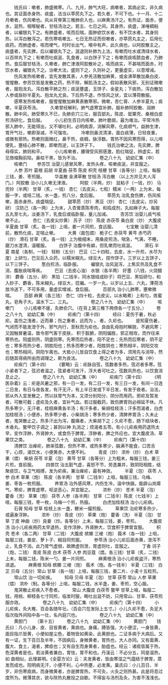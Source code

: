 <!-- { "loadSidebar": true } -->
　　钱氏曰：嗽者，肺盛微寒。八、九月，肺气大旺，病嗽者，其病必实，非久病也。其证面赤身热、痰盛，法当以葶苈丸下之。若久者，不可下也。十一月、十二月嗽者，伤风嗽也。风从背脊第三椎肺俞入也，以麻黄汤汗之。有热证，面赤，便水，涎热，咽喉秘者，甘桔汤治之。若五、七日之间。其身热，痰盛，涕唾稠粘者，以褊银丸下之。有肺盛者，咳而后喘，面肿欲饮水者，有不饮水者，其身则热，以泻白散泻之。若伤寒咳嗽五、七日无热证而但嗽者，亦葶苈丸主之，后用化痰药。而肺虚者，咳而哽气，时时长出气，喉中有声，此久病也，以阿胶散主之。痰盛者，先实脾，后以褊银丸下之，涎退则补肺为上法，有嗽而吐水或清绿水者，以百祥丸下之；有嗽而吐痰涎、乳食者，以白饼子下之；有嗽而痰咳脓血者，乃肺热，食后服甘桔汤，久嗽者，肺亡津液阿胶散补之，咳而痰实，不甚喘而面赤，时饮水者，褊银丸下之。治嗽大法，盛则下之，久则补之，更量虚实，以意增减。
　　伤风发热咳嗽者，宜先发散其表，人参羌活散加麻黄，或金沸草散加桑白皮、惺惺散、参苏饮皆是发散之药，热不除，解肌汤主之。假如表散风邪，无别证微嗽者，服抱龙丸、泻白散平肺之剂；痰涎壅盛，玉饼子、金星丸；下痰热，泻白散加人参或辰砂半夏丸、抱龙丸尤良。下后热不退，作惊风之状，宜以薄荷散服。
　　感寒发热咳嗽者，服惺惺散加麻黄表散寒邪。微嗽，杏仁膏、人参半夏丸；痰嗽，半夏茯苓汤。
　　久嗽曾经解利，肺气虚寒宜补肺，服补肺阿胶散、润肺散。肺中风，肺受寒久不已，灸肺俞穴三壮，服百部丸，陈皮、罂粟壳、桑根白皮煎汤研化，食后服。
　　小儿初生百日内咳嗽，肺叶脆弱，最为难治。平常冷热邪入肺中，无能得出，又不堪吐利，必明病源，消解风寒，化痰顺气，益肺生津，胃开气壮，嗽即渐减，不可强攻。
　　冷嗽则鼻流清涕，面白痰薄，日轻夜重，或微有邪热。热嗽则面微红，鼻干热，痰稠，脉浮数。胃热不因风寒而得，以儿啼便乳，壅结心肺不散，即嗽而逆，以玉饼子下。
　　钱氏治嗽之法，先实脾，脾母得实，肺则和平。
　　小儿咳嗽者，腠理受风邪感激，脸红喘促，辨虚实，若见唇缩胸前陷，鼻枯干黑，皆为不治。
　　
　　卷之八十九　幼幼汇集（中）
　　咳嗽门
　　参苏饮 治婴儿感冒风寒，发热头疼，咳嗽痰涎，并宜服之。
　　人参 苏叶 葛根 前胡 半夏曲 茯苓 陈皮 枳壳 桔梗 甘草（各等分）上咀，每服三钱，姜、枣煎服。
　　华盖散 金沸草散 甘桔汤 泻白散 （以上方并见大人泻门。）阿胶散 治小儿久嗽无津液。
　　阿胶（半两，炒） 鼠粘子（一钱，炒） 马兜铃（半两） 甘草（炙，一钱） 杏仁（去皮尖，七粒）糯米（一两）上为末，每服一字，或咀二钱。水一盏，煎八分，食后服。
　　葶苈丸 治乳食伤脾，伤风咳嗽，面赤身热，痰盛喘促。
　　甜葶苈（炒） 黑豆（炒） 杏仁（去皮尖，炒另研） 汉防己（各一两）上为末，入杏膏蒸陈枣肉，和捣成剂，丸如麻子大。每服五丸至七丸，淡姜汤下，乳食后或临卧服，量儿加减。
　　杏苏饮 治婴儿痰气咳嗽不止。
　　杏仁（去皮尖炒黄） 苏子（炒） 陈皮 赤茯苓 桑白皮（炒） 大腹皮 半夏曲 甘草（炙。各一钱）上咀，姜一片同煎，食远服。
　　七宝散 治婴儿清前，散热化痰，定喘止嗽。
　　大黄（面包煨） 栀子仁 赤茯芩 黄芩 赤芍药（炒） 滑石 甘草（炙。各一钱）上为极细末，用桑皮煎汤，喘急，气满，不睡，磨刀水澄清，温暖服。
　　白饼子 治腹中有癖，但乳嗽而吐痰涎。
　　滑石 半夏 南星（各制，一钱） 轻粉（五分） 巴豆（二十四粒，去皮，水一升煎，水尽为度）上研匀，巴豆后入众药，以糯米糊丸，绿豆大，捏作饼子。三岁以上五饼子，以下三饼子。
　　葱白煎汤，临卧服。
　　褊银丸 治风涎泻，上焦实热及乳食不消，腹胀痰喘等疾。
　　巴豆（去皮心油） 水银（各半两） 好墨（八钱，火烧醋淬） 麝香（五分，研） 黑铅（二钱半，同水银结成砂子）将巴豆、黑铅研匀，和入砂子、麝香，陈米糊丸，绿豆大，捻褊。一岁一丸，以岁以上五、六丸，薄荷汤放冷送下，不可多用，量虚实增减，食后服。
　　百部丸 治小儿肺寒，壅嗽微喘。
　　百部 麻黄（各三钱） 杏仁（四十粒，去皮尖，以水略煮）上和匀，炼蜜丸，皂角子大。温水下二、三丸。
　　
　　卷之八十九　幼幼汇集（中）
　　咳嗽门
　　小儿咳嗽不瘥，灸肺俞穴。（在背上第三椎下两傍各一寸五分。）
　　卷之八十九　幼幼汇集（中）
　　疟疾门（第十四）
　　经曰：夏伤于暑，秋必 疟。盖伤之浅者，近而暴；伤之重者，远而为 。 者，久疟也。
　　是知夏伤暑，气闭而不能发泄于外，邪气内行，至秋而为疟也。良由乳母抱时解脱，不避风寒；又因触冒暑温，致令邪气客于皮肤， 积于脏腑，阴阳偏胜，邪正相攻，而作往来寒热也。阳盛则热，阴盛则寒。先寒而后热者，阳不足也；先热而后寒者，阴不足也；寒多而热少者，阴胜阳也；热多而寒少者，阳胜阴也；寒热相半，阴阳交攻也；寒热相间，阴阳乍离也。大抵小儿皆自饮食上得之者为多，须用先与消导，然后随其得病所由而调理之，斯为良法。
　　
　　卷之八十九　幼幼汇集（中）
　　疟疾门（第十四）
　　《要略》云：疟脉自弦，弦数者多热，弦迟者多寒。弦小紧者下之，弦迟者温之，弦紧者可发汗，浮大者可吐之。弦数风热也，以饮食消息止之。
　　
　　卷之八十九　幼幼汇集（中）
　　疟疾门（第十四）
　　《明医杂着》云：疟是风暑之邪，有一日一发，有二日一发，有三日一发，有间一日连二日发，有日与夜各发，有汗无汗，有上半日发或下半日发，有发于夜者。治法，邪从外入宜发散之，然以扶胃气为本，又须分别阳分、阴分而用药。邪疟及暂发者，可散可截；虚疟及久者，宜补气血。若过服截药，致伤脾胃则必绵延不休。凡热多寒少，无汗者，桂枝麻黄各半汤；有汗多者，柴胡桂枝汤；汗多而渴者，白虎加桂枝汤；小便赤，热多寒少者，小柴胡汤；寒多热少者，清脾养胃汤；久未止者，鬼哭散止之。热多汗出为泻，腹痛者，大柴胡下之；久疟不愈，肠下结块者，木香丸、鳖甲饮子调之；甚则以神 丸消之；烦渴者五苓。有小儿疟疾用药退热太早，变作浮肿，外肾肿大，或食伤于脾胃。浮肿者，脾之外应也，宜大腹皮汤、草果饮之类。
　　
　　卷之八十九　幼幼汇集（中）
　　疟疾门（第十四）
　　清脾饮 治瘅疟，肺来弦数，但热不寒，或热多寒少，膈满不能食，口苦舌干，心烦，渴饮水，小便黄赤，大便不利。
　　青皮（炒） 浓朴（炒） 白术 草果（煨） 柴胡 茯苓 半夏（泡） 黄芩 甘草（各等分）上为粗末，每服三钱，姜三片煎，食前服。
　　四兽饮 治五脏气虚，喜怒不节，劳逸兼并，致阴阳相胜，结聚痰饮，与卫气相搏，发为疟疾，兼治瘅疟，最有神效。
　　半夏（泡） 茯苓 人参 白术 草果（炮） 陈皮（各半两） 甘草（二钱半）上咀，每服三钱，乌梅、姜、枣各一枚煎服。
　　养胃汤 治外感风寒，内伤生冷，温中快膈，能辟山岚瘴气，寒疟，脾胃虚寒，呕逆恶心，并宜服之。
　　浓朴（炒） 苍术 半夏（泡） 藿香（洗） 草果（炮） 茯苓 人参（各半两） 甘草（二钱半）陈皮（七钱半）上咀，每服三钱，枣一枚，乌梅一个煎，热服。
　　白虎加桂枝汤 治小儿疟病。
　　石膏 知母 甘草 桂枝上水一盏，粳米一撮煎服。
　　草果饮 治疟寒多热少，或遍身浮肿。
　　浓朴（炒） 青皮（炒） 草果（炮） 藿香（洗） 半夏（泡） 甘草 丁皮 神曲（炒）良姜（炒。各等分）上未，每服三钱，姜，枣煎。
　　大腹皮汤 治小儿疟疾用药太早退热，变作浮肿，外肾肿大，饮食积于脾胃宜服。
　　枳壳 苍术（各二两） 甘草（二钱） 大腹皮 槟榔 三棱（炮） 莪术（各一钱）上咀，每服三钱，姜皮、萝卜子、椒目同煎服。
　　参苓汤 治小儿疟后面赤黄，泄泻不止，乳食不消。此乃胃气虚弱，故脾虚则泄，胃虚则吐，宜服之。
　　丁香 诃子（炮，二钱） 青皮 陈皮 白术 茯苓 人参 肉豆蔻（煨。各三钱）甘草（炙，二钱）上未，每服二钱，陈米一勺、姜一片同煎。
　　麻黄根汤 治小儿疟疾盗汗，寒热进退。
　　麻黄根 知母 槟榔 三棱（炮） 莪术（炮。各一钱半） 半夏（三钱） 白芷 贝母（五分）常山 甘草（各一钱）上咀，每服三钱，姜二片、小麦十五粒煎。
　　常山饮 治一切疟疾。
　　知母 贝母 半夏（泡） 甘草 茯苓 常山 人参 草果（煨） 浓朴（制。各等分）上咀，每服二钱，水半盏，姜、枣煎，空心服。
　　鬼哭散止疟疾入不愈者。
　　常山 大腹皮 白茯苓 鳖甲 甘草上咀，每服二钱，用桃、柳枝各七寸同煎，临发时服，略吐出涎不妨，只用常山、甘草、茯苓煎服亦效。
　　
　　卷之八十九　幼幼汇集（中）
　　疟疾门（第十四）
　　小儿疟疾，灸大椎、百会各随年壮。（百会穴在发际上五寸。）小儿久疟不愈，灸足大指次指外间陷中各一壮，名内庭穴也。
　　
　　卷之八十九　幼幼汇集（中）
　　黄胆门
　　（第十五）
　　卷之八十九　幼幼汇集（中）
　　黄胆门
　　钱氏曰：凡小儿身、皮、目皆黄者，黄病也。身痛，膊皆强，大小便涩，一身皆黄，面目指爪皆黄，小便如屋尘色，着物皆如黄染，此黄胆也。二证多病于大病后。又有一证，生下百日及半年，不因病后，身微黄者，胃热也，大人亦同。又有面黄、腹大、食土，渴者，脾疸也；又有自生而身黄者，胎疽也。经云：诸疸皆属于热，色深黄者是也。若淡黄者兼白，胃怯，胃不和也。丹溪云：不必分五，同是温热，如 曲相似，此理甚明。《全婴方论》云：夫发黄者，皆由寒湿之气蕴结于脾胃，蒸发而成也。阳明病无汗，小便不利，心中热壅，必发黄。巢氏曰：小儿百日、半岁，非伤寒疸病，而身微黄者，亦是脾胃热，不可灸，火灸之则热甚。此是将息过度所为。微薄其衣，欲与除热丸散投之自歇。不得妄与汤剂及灸，为害不浅浅也。
　　

